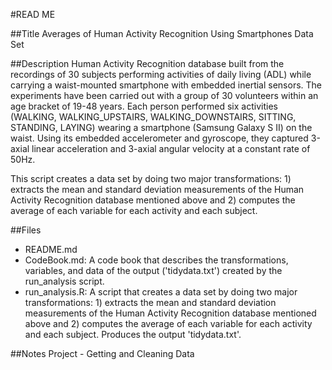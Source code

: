 #READ ME

##Title
Averages of Human Activity Recognition Using Smartphones Data Set

##Description
Human Activity Recognition database built from the recordings of 30 subjects performing activities of daily living (ADL) while carrying a waist-mounted smartphone with embedded inertial sensors. The experiments have been carried out with a group of 30 volunteers within an age bracket of 19-48 years. Each person performed six activities (WALKING, WALKING_UPSTAIRS, WALKING_DOWNSTAIRS, SITTING, STANDING, LAYING) wearing a smartphone (Samsung Galaxy S II) on the waist. Using its embedded accelerometer and gyroscope, they captured 3-axial linear acceleration and 3-axial angular velocity at a constant rate of 50Hz. 

This script creates a data set by doing two major transformations: 1) extracts the mean and standard deviation measurements of the Human Activity Recognition database mentioned above and 2) computes the average of each variable for each activity and each subject.


##Files
- README.md
- CodeBook.md: A code book that describes the transformations, variables, and data of the output ('tidydata.txt') created by the run_analysis script.
- run_analysis.R: A script that creates a data set by doing two major transformations: 1) extracts the mean and standard deviation measurements of the Human Activity Recognition database mentioned above and 2) computes the average of each variable for each activity and each subject. Produces the output 'tidydata.txt'.

##Notes
Project - Getting and Cleaning Data
